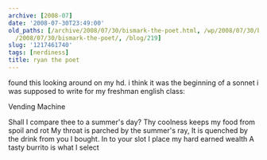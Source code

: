 ```yaml
---
archive: [2008-07]
date: '2008-07-30T23:49:00'
old_paths: [/archive/2008/07/30/bismark-the-poet.html, /wp/2008/07/30/bismark-the-poet/,
  /2008/07/30/bismark-the-poet/, /blog/219]
slug: '1217461740'
tags: [nerdiness]
title: ryan the poet
---
```


found this looking around on my hd. i think it was the beginning of
a sonnet i was supposed to write for my freshman english class:

Vending Machine

Shall I compare thee to a summer's day?
Thy coolness keeps my food from spoil and rot
My throat is parched by the summer's ray,
It is quenched by the drink from you I bought.
In to your slot I place my hard earned wealth
A tasty burrito is what I select

